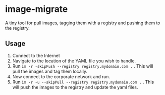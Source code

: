 # image-migrate

A tiny tool for pull images, tagging them with a registry and pushing them to the registry.

## Usage

1. Connect to the Internet
1. Navigate to the location of the YAML file you wish to handle.
1. Run `im -r -skipPush --registry registry.mydomain.com .` . This will pull the images and tag them locally.
1. Now connect to the corporate network and run.
1. Run `im -r -u --skipPull --registry registry.mydomain.com .` . This will push the images to the registry and update the yaml files.




